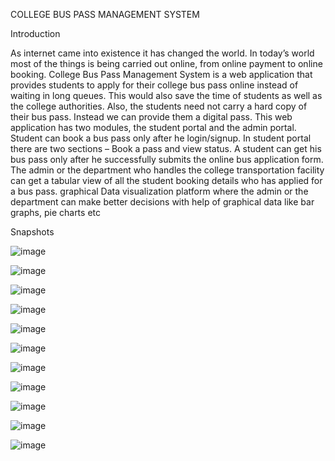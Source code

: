 COLLEGE BUS PASS MANAGEMENT SYSTEM

Introduction

As internet came into existence it has changed the world. In today’s world most of the things is being carried out online, from online payment to online booking. College Bus Pass Management System is a web application that provides students to apply for their college bus pass online instead of waiting in long queues. This would also save the time of students as well as the college authorities. Also, the students need not carry a hard copy of their bus pass. Instead we can provide them a digital pass. This web application has two modules, the student portal and the admin portal.
Student can book a bus pass only after he login/signup. In student portal there are two sections – Book a pass and view status. A student can get his bus pass only after he successfully submits the online bus application form.
The admin or the department who handles the college transportation facility can get a tabular view of all the student booking details who has applied for a bus pass. graphical Data visualization platform where the admin or the department can make better decisions with help of graphical data like bar graphs, pie charts etc




Snapshots 

![image](https://user-images.githubusercontent.com/69346963/126457994-0fffc506-f580-4d40-97e6-dce7b17694ee.png)


![image](https://user-images.githubusercontent.com/69346963/126458055-03b1e54d-3464-486a-a255-43449f95e3a8.png)

![image](https://user-images.githubusercontent.com/69346963/126458081-ad713a0b-2270-48e7-bc49-6388a97bf874.png)

![image](https://user-images.githubusercontent.com/69346963/126458108-4fc0fa91-8254-41f1-8b38-8e13b7b09a82.png)

![image](https://user-images.githubusercontent.com/69346963/126458120-d7941815-fff5-40ed-834c-8c9756eee801.png)

![image](https://user-images.githubusercontent.com/69346963/126458143-00f97946-8088-4b32-ba85-e2dac064ad46.png)

![image](https://user-images.githubusercontent.com/69346963/126458162-317fbf3d-fe58-453c-b6bf-84edb1c80603.png)

![image](https://user-images.githubusercontent.com/69346963/126458629-510d9d6e-eef2-4da5-b37b-00e2b48f9338.png)

![image](https://user-images.githubusercontent.com/69346963/126458654-efefd04e-f207-4487-9858-809dc7189c0e.png)

![image](https://user-images.githubusercontent.com/69346963/126458670-15c6db33-6980-477a-b3ac-7adcdcc70ac3.png)


![image](https://user-images.githubusercontent.com/69346963/126458693-2077b270-83aa-4ff9-8bd4-8a17031d264a.png)

